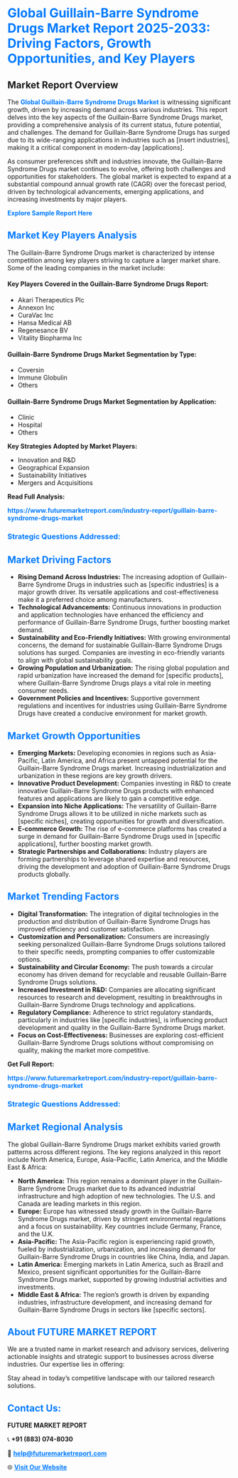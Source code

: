 <h1 style="color: #007BFF;">Global Guillain-Barre Syndrome Drugs Market Report 2025-2033: Driving Factors, Growth Opportunities, and Key Players</h1>

<section id="overview">
<h2>Market Report Overview</h2>
<p>The <a href="https://www.futuremarketreport.com/industry-report/guillain-barre-syndrome-drugs-market" style="color: #007BFF; text-decoration: none;"><strong>Global Guillain-Barre Syndrome Drugs Market</strong></a> is witnessing significant growth, driven by increasing demand across various industries. This report delves into the key aspects of the Guillain-Barre Syndrome Drugs market, providing a comprehensive analysis of its current status, future potential, and challenges. The demand for Guillain-Barre Syndrome Drugs has surged due to its wide-ranging applications in industries such as [insert industries], making it a critical component in modern-day [applications].</p>
<p>As consumer preferences shift and industries innovate, the Guillain-Barre Syndrome Drugs market continues to evolve, offering both challenges and opportunities for stakeholders. The global market is expected to expand at a substantial compound annual growth rate (CAGR) over the forecast period, driven by technological advancements, emerging applications, and increasing investments by major players.</p>
</section>

<section id="overview">
<p><a href="https://www.futuremarketreport.com/request-sample/reportId=53241" style="color: #007BFF; text-decoration: none;"><strong>Explore Sample Report Here</strong></a></p>
</section>

<section id="key-players">
<h2 style="color: #007BFF;">Market Key Players Analysis</h2>
<p>The Guillain-Barre Syndrome Drugs market is characterized by intense competition among key players striving to capture a larger market share. Some of the leading companies in the market include:</p>
<h4>Key Players Covered in the Guillain-Barre Syndrome Drugs Report:</h4>
<ul><li>Akari Therapeutics Plc</li><li>Annexon Inc</li><li>CuraVac Inc</li><li>Hansa Medical AB</li><li>Regenesance BV</li><li>Vitality Biopharma Inc</li></ul>
<h4>Guillain-Barre Syndrome Drugs Market Segmentation by Type:</h4>
<ul><li>Coversin</li><li>Immune Globulin</li><li>Others</li></ul>

<h4>Guillain-Barre Syndrome Drugs Market Segmentation by Application:</h4>
<ul><li>Clinic</li><li>Hospital</li><li>Others</li></ul>
<p><strong>Key Strategies Adopted by Market Players:</strong></p>
<ul>
<li>Innovation and R&D</li>
<li>Geographical Expansion</li>
<li>Sustainability Initiatives</li>
<li>Mergers and Acquisitions</li>
</ul>
</section>

<section>
<p><strong>Read Full Analysis: </strong></p><a href="https://www.futuremarketreport.com/industry-report/guillain-barre-syndrome-drugs-market" style="color: #007BFF; text-decoration: none;"><strong>https://www.futuremarketreport.com/industry-report/guillain-barre-syndrome-drugs-market</strong></a>
<h3 style="color: #007BFF;">Strategic Questions Addressed:</h3>
</section>

<section id="driving-factors">
<h2 style="color: #007BFF;">Market Driving Factors</h2>
<ul>
<li><strong>Rising Demand Across Industries:</strong> The increasing adoption of Guillain-Barre Syndrome Drugs in industries such as [specific industries] is a major growth driver. Its versatile applications and cost-effectiveness make it a preferred choice among manufacturers.</li>
<li><strong>Technological Advancements:</strong> Continuous innovations in production and application technologies have enhanced the efficiency and performance of Guillain-Barre Syndrome Drugs, further boosting market demand.</li>
<li><strong>Sustainability and Eco-Friendly Initiatives:</strong> With growing environmental concerns, the demand for sustainable Guillain-Barre Syndrome Drugs solutions has surged. Companies are investing in eco-friendly variants to align with global sustainability goals.</li>
<li><strong>Growing Population and Urbanization:</strong> The rising global population and rapid urbanization have increased the demand for [specific products], where Guillain-Barre Syndrome Drugs plays a vital role in meeting consumer needs.</li>
<li><strong>Government Policies and Incentives:</strong> Supportive government regulations and incentives for industries using Guillain-Barre Syndrome Drugs have created a conducive environment for market growth.</li>
</ul>
</section>

<section id="growth-opportunities">
<h2 style="color: #007BFF;">Market Growth Opportunities</h2>
<ul>
<li><strong>Emerging Markets:</strong> Developing economies in regions such as Asia-Pacific, Latin America, and Africa present untapped potential for the Guillain-Barre Syndrome Drugs market. Increasing industrialization and urbanization in these regions are key growth drivers.</li>
<li><strong>Innovative Product Development:</strong> Companies investing in R&D to create innovative Guillain-Barre Syndrome Drugs products with enhanced features and applications are likely to gain a competitive edge.</li>
<li><strong>Expansion into Niche Applications:</strong> The versatility of Guillain-Barre Syndrome Drugs allows it to be utilized in niche markets such as [specific niches], creating opportunities for growth and diversification.</li>
<li><strong>E-commerce Growth:</strong> The rise of e-commerce platforms has created a surge in demand for Guillain-Barre Syndrome Drugs used in [specific applications], further boosting market growth.</li>
<li><strong>Strategic Partnerships and Collaborations:</strong> Industry players are forming partnerships to leverage shared expertise and resources, driving the development and adoption of Guillain-Barre Syndrome Drugs products globally.</li>
</ul>
</section>

<section id="trending-factors">
<h2 style="color: #007BFF;">Market Trending Factors</h2>
<ul>
<li><strong>Digital Transformation:</strong> The integration of digital technologies in the production and distribution of Guillain-Barre Syndrome Drugs has improved efficiency and customer satisfaction.</li>
<li><strong>Customization and Personalization:</strong> Consumers are increasingly seeking personalized Guillain-Barre Syndrome Drugs solutions tailored to their specific needs, prompting companies to offer customizable options.</li>
<li><strong>Sustainability and Circular Economy:</strong> The push towards a circular economy has driven demand for recyclable and reusable Guillain-Barre Syndrome Drugs solutions.</li>
<li><strong>Increased Investment in R&D:</strong> Companies are allocating significant resources to research and development, resulting in breakthroughs in Guillain-Barre Syndrome Drugs technology and applications.</li>
<li><strong>Regulatory Compliance:</strong> Adherence to strict regulatory standards, particularly in industries like [specific industries], is influencing product development and quality in the Guillain-Barre Syndrome Drugs market.</li>
<li><strong>Focus on Cost-Effectiveness:</strong> Businesses are exploring cost-efficient Guillain-Barre Syndrome Drugs solutions without compromising on quality, making the market more competitive.</li>
</ul>
</section>

<section>
<p><strong>Get Full Report: </strong></p><a href="https://www.futuremarketreport.com/industry-report/guillain-barre-syndrome-drugs-market" style="color: #007BFF; text-decoration: none;"><strong>https://www.futuremarketreport.com/industry-report/guillain-barre-syndrome-drugs-market</strong></a>
<h3 style="color: #007BFF;">Strategic Questions Addressed:</h3>
</section>


<section id="regional-analysis">
<h2 style="color: #007BFF;">Market Regional Analysis</h2>
<p>The global Guillain-Barre Syndrome Drugs market exhibits varied growth patterns across different regions. The key regions analyzed in this report include North America, Europe, Asia-Pacific, Latin America, and the Middle East & Africa:</p>
<ul>
<li><strong>North America:</strong> This region remains a dominant player in the Guillain-Barre Syndrome Drugs market due to its advanced industrial infrastructure and high adoption of new technologies. The U.S. and Canada are leading markets in this region.</li>
<li><strong>Europe:</strong> Europe has witnessed steady growth in the Guillain-Barre Syndrome Drugs market, driven by stringent environmental regulations and a focus on sustainability. Key countries include Germany, France, and the U.K.</li>
<li><strong>Asia-Pacific:</strong> The Asia-Pacific region is experiencing rapid growth, fueled by industrialization, urbanization, and increasing demand for Guillain-Barre Syndrome Drugs in countries like China, India, and Japan.</li>
<li><strong>Latin America:</strong> Emerging markets in Latin America, such as Brazil and Mexico, present significant opportunities for the Guillain-Barre Syndrome Drugs market, supported by growing industrial activities and investments.</li>
<li><strong>Middle East & Africa:</strong> The region’s growth is driven by expanding industries, infrastructure development, and increasing demand for Guillain-Barre Syndrome Drugs in sectors like [specific sectors].</li>
</ul>
</section>

<footer>
<h2 style="color: #007BFF;">About FUTURE MARKET REPORT</h2>
<p>We are a trusted name in market research and advisory services, delivering actionable insights and strategic support to businesses across diverse industries. Our expertise lies in offering:</p>

<p>Stay ahead in today’s competitive landscape with our tailored research solutions.</p>

<h2 style="color: #007BFF;">Contact Us:</h2>
<p><strong>FUTURE MARKET REPORT</strong></p>
<p>📞 <strong>+91 (883) 074-8030</strong></p>
<p>📧 <strong><a href="mailto:help@futuremarketreport.com" style="color: #007BFF;">help@futuremarketreport.com</a></strong></p>
<p>🌐 <strong><a href="https://www.futuremarketreport.com/" style="color: #007BFF;">Visit Our Website</a></strong></p>
</footer>